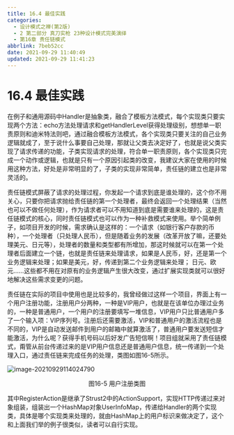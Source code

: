 ```yaml
---
title: 16.4 最佳实践
categories: 
  - 设计模式之禅(第2版)
  - 2 第二部分 真刀实枪 23种设计模式完美演绎
  - 第16章 责任链模式
abbrlink: 7beb52cc
date: 2021-09-29 11:40:49
updated: 2021-09-29 11:41:23
---
```

# 16.4 最佳实践
在例子和通用源码中Handler是抽象类，融合了模板方法模式，每个实现类只要实现两个方法：echo方法处理请求和getHandlerLevel获得处理级别，想想单一职责原则和迪米特法则吧，通过融合模板方法模式，各个实现类只要关注的自己业务逻辑就成了，至于说什么事要自己处理，那就让父类去决定好了，也就是说父类实现了请求传递的功能，子类实现请求的处理，符合单一职责原则，各个实现类只完成一个动作或逻辑，也就是只有一个原因引起类的改变，我建议大家在使用的时候用这种方法，好处是非常明显的了，子类的实现非常简单，责任链的建立也是非常灵活的。

责任链模式屏蔽了请求的处理过程，你发起一个请求到底是谁处理的，这个你不用关心，只要你把请求抛给责任链的第一个处理者，最终会返回一个处理结果（当然也可以不做任何处理），作为请求者可以不用知道到底是需要谁来处理的，这是责任链模式的核心，同时责任链模式也可以作为一种补救模式来使用。举个简单例子，如项目开发的时候，需求确认是这样的：一个请求（如银行客户存款的币种），一个处理者（只处理人民币），但是随着业务的发展（改革开放了嘛，还要处理美元、日元等），处理者的数量和类型都有所增加，那这时候就可以在第一个处理者后面建立一个链，也就是责任链来处理请求，如果是人民币，好，还是第一个业务逻辑来处理；如果是美元，好，传递到第二个业务逻辑来处理； 日元、欧元……这些都不用在对原有的业务逻辑产生很大改变，通过扩展实现类就可以很好地解决这些需求变更的问题。

责任链在实际的项目中使用也是比较多的，我曾经做过这样一个项目，界面上有一个用户注册功能，注册用户分两种，一种是VIP用户，也就是在该单位办理过业务的，一种是普通用户，一个用户的注册要填写一堆信息，VIP用户只比普通用户多了一个输入项：VIP序列号。注册后还需要激活，VIP和普通用户的激活流程也是不同的，VIP是自动发送邮件到用户的邮箱中就算激活了，普通用户要发送短信才能激活，为什么呢？获得手机号码以后好发广告短信啊！项目组就采用了责任链模式，甭管从前台传递过来的是VIP用户信息还是普通用户信息，统一传递到一个处理入口，通过责任链来完成任务的处理，类图如图16-5所示。

![image-20210929114024790](https://gitee.com/XiaoLan223/images/raw/master/Blog/Sum/20210929114024.png)

<center>图16-5 用户注册类图</center>

其中RegisterAction是继承了Strust2中的ActionSupport，实现HTTP传递过来对象组装，组装出一个HashMap对象UserInfoMap，传递给Handler的两个实现类，具体是哪个实现类来处理的，就由HashMap上的用户标识来做决定了，这个和上面我们举的例子很类似，读者可以自行实现。

